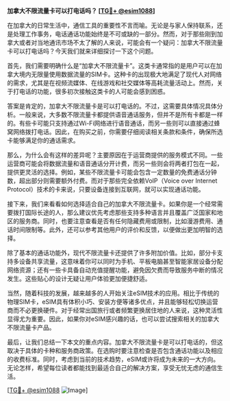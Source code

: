 **加拿大不限流量卡可以打电话吗？ [[TG💪+ @esim1088](https://t.me/s/esim1088)]**

在加拿大的日常生活中，通信工具的重要性不言而喻。无论是与家人保持联系，还是处理工作事务，电话通话功能始终是不可或缺的一部分。然而，对于那些刚到加拿大或者对当地通讯市场不太了解的人来说，可能会有一个疑问：加拿大不限流量卡可以打电话吗？今天我们就来详细探讨一下这个问题。

首先，我们需要明确什么是“加拿大不限流量卡”。这类卡通常指的是用户可以在加拿大境内无限量使用数据流量的SIM卡。这种卡的出现极大地满足了现代人对网络的需求，尤其是在视频流媒体、在线游戏和社交媒体等高耗流量活动上。然而，关于打电话的功能，很多初次接触这类卡的人可能会感到困惑。

答案是肯定的，加拿大不限流量卡是可以打电话的。不过，这需要具体情况具体分析。一般来说，大多数不限流量卡都提供语音通话服务，但并不是所有卡都是一样的。有些卡可能只支持通过Wi-Fi网络进行语音通话，而另一些则可以直接通过蜂窝网络拨打电话。因此，在购买之前，你需要仔细阅读相关条款和条件，确保所选卡能够满足你的通话需求。

那么，为什么会有这样的差异呢？主要原因在于运营商提供的服务模式不同。一些运营商可能会将数据流量和语音通话分开计费，而另一些则会将两者打包在一起，提供更灵活的选择。例如，某些不限流量卡可能会包含一定数量的免费通话分钟数，超出部分则需要额外付费。而对于那些完全依赖VoIP（Voice over Internet Protocol）技术的卡来说，只要设备连接到互联网，就可以实现通话功能。

接下来，我们来看看如何选择适合自己的加拿大不限流量卡。如果你是一个经常需要拨打国际长途的人，那么建议优先考虑那些支持多种语言并且覆盖广泛国家和地区的服务商。同时，也要注意查看是否有任何隐藏费用或限制，比如漫游费用、通话时间限制等。此外，还可以参考其他用户的评价和反馈，以便做出更加明智的选择。

除了基本的通话功能外，现代不限流量卡还提供了许多附加价值。比如，部分卡支持多设备共享流量，这意味着你可以同时为手机、平板电脑甚至智能家居设备分配网络资源；还有一些卡具备自动充值提醒功能，避免因欠费而导致服务中断的情况发生。这些贴心的设计无疑让用户体验更加便捷舒适。

当然，随着科技的发展，越来越多的人开始关注eSIM技术的应用。相比于传统的物理SIM卡，eSIM具有体积小巧、安装方便等诸多优点，并且能够轻松切换运营商而不必更换硬件。对于经常出国旅行或者频繁更换居住地的人来说，这种灵活性显得尤为重要。因此，如果你对eSIM感兴趣的话，也可以尝试搜索相关的加拿大不限流量卡产品。

最后，让我们总结一下本文的重点内容。加拿大不限流量卡是可以打电话的，但这取决于具体的卡种和服务商政策。在选购时要注意检查是否包含通话功能以及相应的收费标准。同时，考虑到当前的技术趋势，eSIM或许将成为未来的一大方向。无论怎样，希望每位读者都能找到最适合自己的解决方案，享受无忧无虑的通信生活。

[[TG💪+ @esim1088](https://t.me/s/esim1088) ![Image](https://i.postimg.cc/4NQfJmqS/Snipaste-2025-05-13-00-14-12.png)]